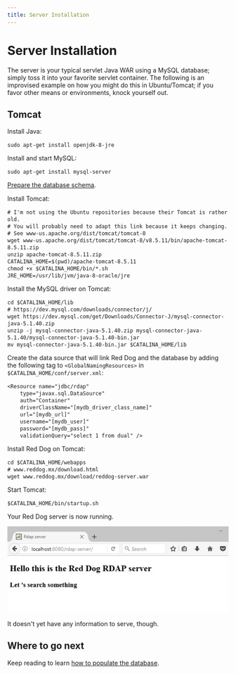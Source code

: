 ```yaml
---
title: Server Installation
---
```


# Server Installation

The server is your typical servlet Java WAR using a MySQL database; simply toss it into your favorite servlet container. The following is an improvised example on how you might do this in Ubuntu/Tomcat; if you favor other means or environments, knock yourself out.

## Tomcat

Install Java:

	sudo apt-get install openjdk-8-jre

Install and start MySQL:

	sudo apt-get install mysql-server

[Prepare the database schema](database-schema.html).

Install Tomcat:

	# I'm not using the Ubuntu repositories because their Tomcat is rather old.
	# You will probably need to adapt this link because it keeps changing.
	# See www-us.apache.org/dist/tomcat/tomcat-8
	wget www-us.apache.org/dist/tomcat/tomcat-8/v8.5.11/bin/apache-tomcat-8.5.11.zip
	unzip apache-tomcat-8.5.11.zip
	CATALINA_HOME=$(pwd)/apache-tomcat-8.5.11
	chmod +x $CATALINA_HOME/bin/*.sh
	JRE_HOME=/usr/lib/jvm/java-8-oracle/jre

Install the MySQL driver on Tomcat:

	cd $CATALINA_HOME/lib
	# https://dev.mysql.com/downloads/connector/j/
	wget https://dev.mysql.com/get/Downloads/Connector-J/mysql-connector-java-5.1.40.zip
	unzip -j mysql-connector-java-5.1.40.zip mysql-connector-java-5.1.40/mysql-connector-java-5.1.40-bin.jar
	mv mysql-connector-java-5.1.40-bin.jar $CATALINA_HOME/lib

Create the data source that will link Red Dog and the database by adding the following tag to `<GlobalNamingResources>` in `$CATALINA_HOME/conf/server.xml`:

	<Resource name="jdbc/rdap"
	    type="javax.sql.DataSource"
	    auth="Container"
	    driverClassName="[mydb_driver_class_name]"
	    url="[mydb_url]"
	    username="[mydb_user]"
	    password="[mydb_pass]"
	    validationQuery="select 1 from dual" />

Install Red Dog on Tomcat:

	cd $CATALINA_HOME/webapps
	# www.reddog.mx/download.html
	wget www.reddog.mx/download/reddog-server.war

Start Tomcat:

	$CATALINA_HOME/bin/startup.sh

Your Red Dog server is now running.

![Sample Firefox screenshot](img/index-html-firefox.jpg)

It doesn't yet have any information to serve, though.

## Where to go next

Keep reading to learn [how to populate the database](migration.html).

